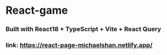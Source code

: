 # React-game
### Built with React18 + TypeScript + Vite + React Query
### link: https://react-page-michaelshan.netlify.app/ 
